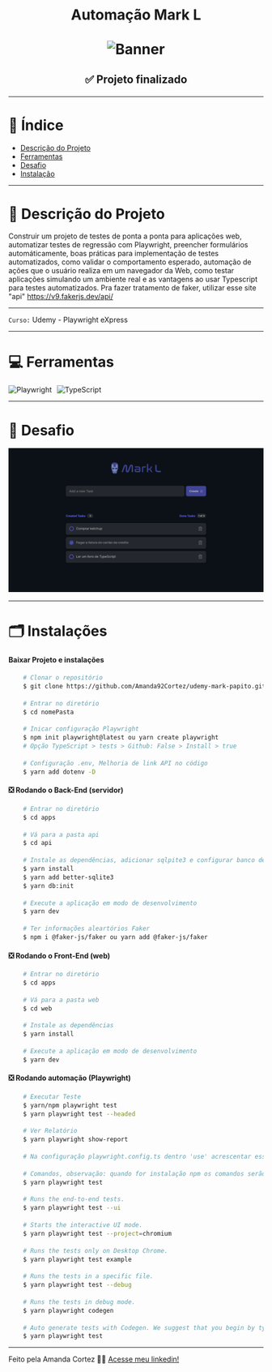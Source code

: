 <div align="center">
  <h1 align="center">
    Automação Mark L
    <br />
    <br />
    <img src="./apps/img/banner.avif" alt="Banner">
    <br />
  </h1>

  <h2> 
  
  :white_check_mark: Projeto finalizado
  </h2>
</div>


---

# :file_folder: Índice 

- [Descrição do Projeto](#id01)
- [Ferramentas](#id02)
- [Desafio](#id04)
- [Instalação](#id03)

---

# :pushpin: Descrição do Projeto <a name="id01"></a>
Construir um projeto de testes de ponta a ponta para aplicações web, automatizar testes de regressão com Playwright, preencher formulários automáticamente, boas práticas para implementação de testes automatizados, como validar o comportamento esperado, automação de ações que o usuário realiza em um navegador da Web, como testar aplicações simulando um ambiente real e as vantagens ao usar Typescript para testes automatizados.
Pra fazer tratamento de faker, utilizar esse site "api" https://v9.fakerjs.dev/api/

---

` Curso: ` Udemy - Playwright eXpress

---

# :computer: Ferramentas<a name="id02"></a>

<div style="display: flex; gap: 10px;">
  <img src="https://img.shields.io/badge/Playwright-2EAD33?style=for-the-badge&logo=playwright&logoColor=white" alt="Playwright">
  <img src="https://img.shields.io/badge/typescript-%23007ACC.svg?style=for-the-badge&logo=typescript&logoColor=white" alt="TypeScript">
</div>


---

# 🎯 Desafio <a name="id04"></a>
<img src="./apps/img/Teste.png" alt="Testes">

---
# 🗂 Instalações <a name="id03"></a>
#### Baixar Projeto e instalações
```bash
    # Clonar o repositório
    $ git clone https://github.com/Amanda92Cortez/udemy-mark-papito.git

    # Entrar no diretório
    $ cd nomePasta

    # Inicar configuração Playwright
    $ npm init playwright@latest ou yarn create playwright
    # Opção TypeScript > tests > Github: False > Install > true

    # Configuração .env, Melhoria de link API no código
    $ yarn add dotenv -D
```

#### ❎ Rodando o Back-End (servidor)

```bash
    # Entrar no diretório
    $ cd apps

    # Vá para a pasta api
    $ cd api

    # Instale as dependências, adicionar sqlpite3 e configurar banco de dados
    $ yarn install
    $ yarn add better-sqlite3
    $ yarn db:init

    # Execute a aplicação em modo de desenvolvimento
    $ yarn dev

    # Ter informações aleartórios Faker
    $ npm i @faker-js/faker ou yarn add @faker-js/faker
```

#### ❎ Rodando o Front-End (web)

```bash
    # Entrar no diretório
    $ cd apps

    # Vá para a pasta web
    $ cd web

    # Instale as dependências 
    $ yarn install

    # Execute a aplicação em modo de desenvolvimento
    $ yarn dev
```

#### ❎ Rodando automação (Playwright)

```bash
    # Executar Teste
    $ yarn/npm playwright test
    $ yarn playwright test --headed

    # Ver Relatório
    $ yarn playwright show-report
    
    # Na configuração playwright.config.ts dentro 'use' acrescentar esse comando headless: false para abrir navegação

    # Comandos, observação: quando for instalação npm os comandos serão exibidos diferença
    $ yarn playwright test
    
    # Runs the end-to-end tests.
    $ yarn playwright test --ui
    
    # Starts the interactive UI mode.
    $ yarn playwright test --project=chromium
    
    # Runs the tests only on Desktop Chrome.
    $ yarn playwright test example
    
    # Runs the tests in a specific file.
    $ yarn playwright test --debug
    
    # Runs the tests in debug mode.
    $ yarn playwright codegen
    
    # Auto generate tests with Codegen. We suggest that you begin by typing:
    $ yarn playwright test

```

---

Feito pela Amanda Cortez 👋🏽 [Acesse meu linkedin!](www.linkedin.com/in/amandacortez92)